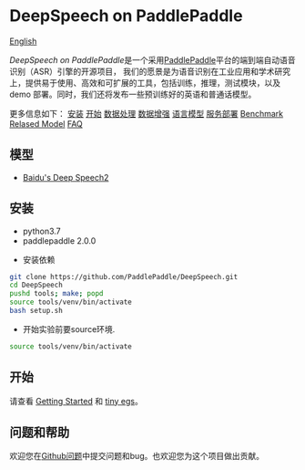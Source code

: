 # DeepSpeech on PaddlePaddle

[English](README.md)

*DeepSpeech on PaddlePaddle*是一个采用[PaddlePaddle](https://github.com/PaddlePaddle/Paddle)平台的端到端自动语音识别（ASR）引擎的开源项目，
我们的愿景是为语音识别在工业应用和学术研究上，提供易于使用、高效和可扩展的工具，包括训练，推理，测试模块，以及 demo 部署。同时，我们还将发布一些预训练好的英语和普通话模型。

更多信息如下：
[安装](docs/install.md)
[开始](docs/geting_stared.md)
[数据处理](docs/data_preparation.md)
[数据增强](docs/augmentation.md)
[语言模型](docs/ngram_lm.md)
[服务部署](docs/server.md)
[Benchmark](docs/benchmark.md)
[Relased Model](docs/released_model.md)
[FAQ](docs/faq.md)

## 模型
* [Baidu's Deep Speech2](http://proceedings.mlr.press/v48/amodei16.pdf)

## 安装
* python3.7
* paddlepaddle 2.0.0

- 安装依赖

```bash
git clone https://github.com/PaddlePaddle/DeepSpeech.git
cd DeepSpeech
pushd tools; make; popd
source tools/venv/bin/activate
bash setup.sh
```

- 开始实验前要source环境.

```bash
source tools/venv/bin/activate
```

## 开始

请查看 [Getting Started](docs/geting_started.md) 和 [tiny egs](examples/tiny/README.md)。

## 问题和帮助

欢迎您在[Github问题](https://github.com/PaddlePaddle/models/issues)中提交问题和bug。也欢迎您为这个项目做出贡献。
